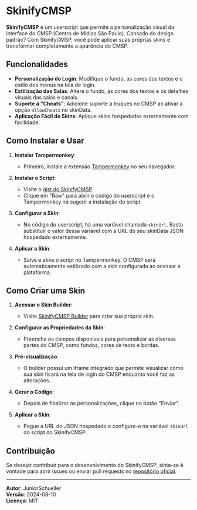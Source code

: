 # SkinifyCMSP

**SkinifyCMSP** é um userscript que permite a personalização visual da interface do CMSP (Centro de Mídias São Paulo). Cansado do design padrão? Com SkinifyCMSP, você pode aplicar suas próprias skins e transformar completamente a aparência do CMSP.

## Funcionalidades

- **Personalização do Login**: Modifique o fundo, as cores dos textos e o estilo dos menus na tela de login.
- **Estilização das Salas**: Altere o fundo, as cores dos textos e os detalhes visuais das salas e canais.
- **Suporte a "Cheats"**: Adicione suporte a truques no CMSP ao ativar a opção `allowCheats` no skinData.
- **Aplicação Fácil de Skins**: Aplique skins hospedadas externamente com facilidade.

## Como Instalar e Usar

1. **Instalar Tampermonkey**:
   - Primeiro, instale a extensão [Tampermonkey](https://www.tampermonkey.net/) no seu navegador.

2. **Instalar o Script**:
   - Visite o [gist do SkinifyCMSP](https://gist.github.com/JuniorSchueller/a5f925d64fd5734a027ccc3ffa7d1303).
   - Clique em "Raw" para abrir o código do userscript e o Tampermonkey irá sugerir a instalação do script.

3. **Configurar a Skin**:
   - No código do userscript, há uma variável chamada `skinUrl`. Basta substituir o valor dessa variável com a URL do seu skinData JSON hospedado externamente.

4. **Aplicar a Skin**:
   - Salve e ative o script no Tampermonkey. O CMSP será automaticamente estilizado com a skin configurada ao acessar a plataforma.

## Como Criar uma Skin

1. **Acessar o Skin Builder**:
   - Visite [SkinifyCMSP Builder](https://skinifycmsp-builder.vercel.app/) para criar sua própria skin.

2. **Configurar as Propriedades da Skin**:
   - Preencha os campos disponíveis para personalizar as diversas partes do CMSP, como fundos, cores de texto e bordas.

3. **Pré-visualização**:
   - O builder possui um iframe integrado que permite visualizar como sua skin ficará na tela de login do CMSP enquanto você faz as alterações.

4. **Gerar o Código**:
   - Depois de finalizar as personalizações, clique no botão "Enviar".

5. **Aplicar a Skin**:
   - Pegue a URL do JSON hospedado e configure-a na variável `skinUrl` do script do SkinifyCMSP.

## Contribuição

Se desejar contribuir para o desenvolvimento do SkinifyCMSP, sinta-se à vontade para abrir issues ou enviar pull requests no [repositório oficial](https://github.com/JuniorSchueller/SkinifyCMSP).

---

**Autor**: JuniorSchueller  
**Versão**: 2024-08-10  
**Licença**: MIT
